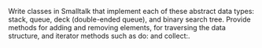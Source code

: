 Write classes in Smalltalk that implement each of these abstract data types:  stack, queue, deck (double-ended queue), and binary search tree.  Provide methods for adding and removing elements, for traversing the data structure, and iterator methods such as do: and collect:.

